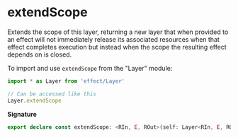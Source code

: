 # extendScope

Extends the scope of this layer, returning a new layer that when provided
to an effect will not immediately release its associated resources when
that effect completes execution but instead when the scope the resulting
effect depends on is closed.

To import and use `extendScope` from the "Layer" module:

```ts
import * as Layer from 'effect/Layer'

// Can be accessed like this
Layer.extendScope
```

**Signature**

```ts
export declare const extendScope: <RIn, E, ROut>(self: Layer<RIn, E, ROut>) => Layer<Scope.Scope | RIn, E, ROut>
```
